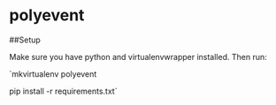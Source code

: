# polyevent

##Setup

Make sure you have python and virtualenvwrapper installed. Then run:

`mkvirtualenv polyevent

pip install -r requirements.txt`
